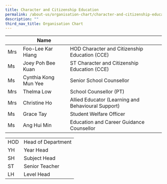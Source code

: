 ```yaml
---
title: Character and Citizenship Education
permalink: /about-us/organisation-chart/character-and-citizenship-education/
description: ""
third_nav_title: Organisation Chart
---
```

| | Name | |
| --- | --- | --- |
| Mrs | Foo-Lee Kar Hiang | HOD Character and Citizenship Education (CCE) |
| Ms  | Joey Poh Bee Kuan  | ST Character and Citizenship Education (CCE) |
| Ms  | Cynthia Kong Mun Yee | Senior School Counsellor  |
| Mrs | Thelma Low   | School Counsellor (PT) |
| Mrs  | Christine Ho  | Allied Educator (Learning and Behavioural Support)  |
| Ms  | Grace Tay  | Student Welfare Officer  |
| Ms | Ang Hui Min  | Education and Career Guidance Counsellor |

  
| | |
|---|---|
| HOD | Head of Department |
|  YH | Year Head  |
|  SH | Subject Head  |
|  ST | Senior Teacher  |
|  LH | Level Head  |